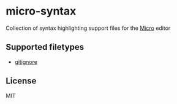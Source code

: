 # micro-syntax

Collection of syntax highlighting support files for the
[Micro] editor

## Supported filetypes

- [gitignore]

## License

MIT

[Micro]: https://github.com/zyedidia/micro
[gitignore]: https://git-scm.com/docs/gitignore
